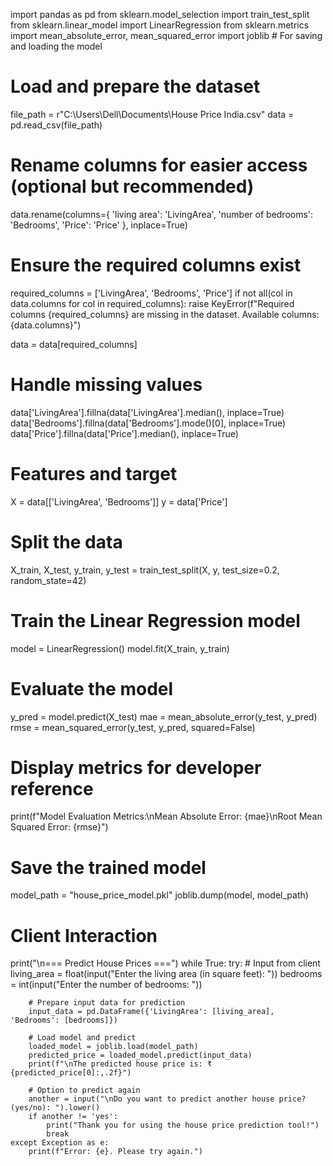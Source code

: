 import pandas as pd
from sklearn.model_selection import train_test_split
from sklearn.linear_model import LinearRegression
from sklearn.metrics import mean_absolute_error, mean_squared_error
import joblib  # For saving and loading the model

# Load and prepare the dataset
file_path = r"C:\Users\Dell\Documents\House Price India.csv"
data = pd.read_csv(file_path)

# Rename columns for easier access (optional but recommended)
data.rename(columns={
    'living area': 'LivingArea',
    'number of bedrooms': 'Bedrooms',
    'Price': 'Price'
}, inplace=True)

# Ensure the required columns exist
required_columns = ['LivingArea', 'Bedrooms', 'Price']
if not all(col in data.columns for col in required_columns):
    raise KeyError(f"Required columns {required_columns} are missing in the dataset. Available columns: {data.columns}")

data = data[required_columns]

# Handle missing values
data['LivingArea'].fillna(data['LivingArea'].median(), inplace=True)
data['Bedrooms'].fillna(data['Bedrooms'].mode()[0], inplace=True)
data['Price'].fillna(data['Price'].median(), inplace=True)

# Features and target
X = data[['LivingArea', 'Bedrooms']]
y = data['Price']

# Split the data
X_train, X_test, y_train, y_test = train_test_split(X, y, test_size=0.2, random_state=42)

# Train the Linear Regression model
model = LinearRegression()
model.fit(X_train, y_train)

# Evaluate the model
y_pred = model.predict(X_test)
mae = mean_absolute_error(y_test, y_pred)
rmse = mean_squared_error(y_test, y_pred, squared=False)

# Display metrics for developer reference
print(f"Model Evaluation Metrics:\nMean Absolute Error: {mae}\nRoot Mean Squared Error: {rmse}")

# Save the trained model
model_path = "house_price_model.pkl"
joblib.dump(model, model_path)

# Client Interaction
print("\n=== Predict House Prices ===")
while True:
    try:
        # Input from client
        living_area = float(input("Enter the living area (in square feet): "))
        bedrooms = int(input("Enter the number of bedrooms: "))

        # Prepare input data for prediction
        input_data = pd.DataFrame({'LivingArea': [living_area], 'Bedrooms': [bedrooms]})

        # Load model and predict
        loaded_model = joblib.load(model_path)
        predicted_price = loaded_model.predict(input_data)
        print(f"\nThe predicted house price is: ₹{predicted_price[0]:,.2f}")

        # Option to predict again
        another = input("\nDo you want to predict another house price? (yes/no): ").lower()
        if another != 'yes':
            print("Thank you for using the house price prediction tool!")
            break
    except Exception as e:
        print(f"Error: {e}. Please try again.")
